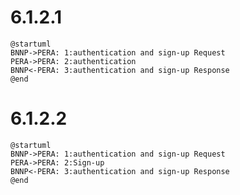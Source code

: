 # 6.1.2.1
```plantuml
@startuml
BNNP->PERA: 1:authentication and sign-up Request
PERA->PERA: 2:authentication
BNNP<-PERA: 3:authentication and sign-up Response
@end
```

# 6.1.2.2
```plantuml
@startuml
BNNP->PERA: 1:authentication and sign-up Request
PERA->PERA: 2:Sign-up
BNNP<-PERA: 3:authentication and sign-up Response
@end
```